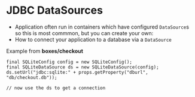 # JDBC DataSources

* Application often run in containers which have configured ``DataSource``s so this is most commmon, but you can create your own:
* How to connect your application to a database via a ``DataSource``

Example from __boxes/checkout__
```
final SQLiteConfig config = new SQLiteConfig();
final SQLiteDataSource ds = new SQLiteDataSource(config);
ds.setUrl("jdbc:sqlite:" + props.getProperty("dburl", "db/checkout.db"));

// now use the ds to get a connection

```
